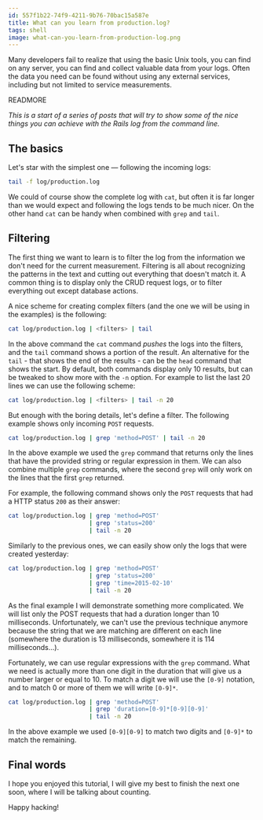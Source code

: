 ```yaml
---
id: 557f1b22-74f9-4211-9b76-70bac15a587e
title: What can you learn from production.log?
tags: shell
image: what-can-you-learn-from-production-log.png
---
```


Many developers fail to realize that using the basic Unix tools, you can find
on any server, you can find and collect valuable data from your logs. Often the
data you need can be found without using any external services, including but
not limited to service measurements.

READMORE

_This is a start of a series of posts that will try to show some of the nice
things you can achieve with the Rails log from the command line._

## The basics

Let's star with the simplest one &mdash; following the incoming logs:

``` sh
tail -f log/production.log
```

We could of course show the complete log with `cat`, but often it is far longer
than we would expect and following the logs tends to be much nicer. On the other
hand `cat` can be handy when combined with `grep` and `tail`.

## Filtering

The first thing we want to learn is to filter the log from the information
we don't need for the current measurement. Filtering is all about recognizing
the patterns in the text and cutting out everything that doesn't match it.
A common thing is to display only the CRUD request logs, or to filter everything
out except database actions.

A nice scheme for creating complex filters (and the one we will be
using in the examples) is the following:

``` sh
cat log/production.log | <filters> | tail
```

In the above command the `cat` command _pushes_ the logs into the
filters, and the `tail` command shows a portion of the result. An
alternative for the `tail` - that shows the end of the results - can
be the `head` command that shows the start. By default, both commands
display only 10 results, but can be tweaked to show more with the `-n`
option. For example to list the last 20 lines we can use the following
scheme:

``` sh
cat log/production.log | <filters> | tail -n 20
```

But enough with the boring details, let's define a filter. The following
example shows only incoming `POST` requests.

``` sh
cat log/production.log | grep 'method=POST' | tail -n 20
```

In the above example we used the `grep` command that returns only the lines
that have the provided string or regular expression in them. We can also
combine multiple `grep` commands, where the second `grep` will only work
on the lines that the first `grep` returned.

For example, the following command shows only the `POST` requests that had
a HTTP status `200` as their answer:

``` sh
cat log/production.log | grep 'method=POST'
                       | grep 'status=200'
                       | tail -n 20
```

Similarly to the previous ones, we can easily show only the logs that were
created yesterday:

``` sh
cat log/production.log | grep 'method=POST'
                       | grep 'status=200'
                       | grep 'time=2015-02-10'
                       | tail -n 20
```

As the final example I will demonstrate something more complicated. We will list
only the POST requests that had a duration longer than 10 milliseconds.
Unfortunately, we can't use the previous technique anymore because the string
that we are matching are different on each line (somewhere the duration is 13
milliseconds, somewhere it is 114 milliseconds...).

Fortunately, we can use regular expressions with the `grep` command.
What we need is actually more than one digit in the duration that will
give us a number larger or equal to 10. To match a digit we will use the
`[0-9]` notation, and to match 0 or more of them we will write `[0-9]*`.

``` sh
cat log/production.log | grep 'method=POST'
                       | grep 'duration=[0-9]*[0-9][0-9]'
                       | tail -n 20
```

In the above example we used `[0-9][0-9]` to match two digits and `[0-9]*`
to match the remaining.


## Final words

I hope you enjoyed this tutorial, I will give my best to finish the next
one soon, where I will be talking about counting.

Happy hacking!
